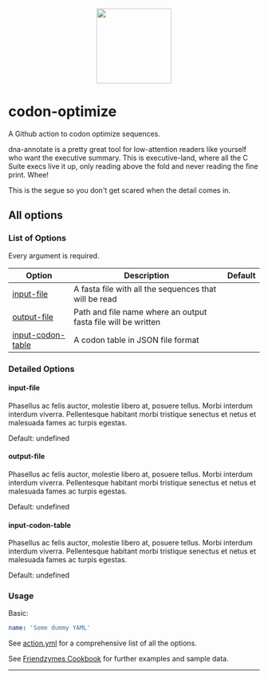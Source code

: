 <p align="center">
  <br>
  <img src="https://cdn.discordapp.com/attachments/862687453516660746/892128174408892447/friendzymes_freddy_square.png" width="150" />
  <!-- <img src="friendzymes-blah.png" width="150"/> -->
  <br>
</p>

# codon-optimize

A Github action to codon optimize sequences.

dna-annotate is a pretty great tool for low-attention readers like yourself who want the executive summary. This is executive-land, where all the C Suite execs live it up, only reading above the fold and never reading the fine print. Whee!

This is the segue so you don't get scared when the detail comes in.

## All options

### List of Options

Every argument is required.

| Option              | Description                                                    | Default   |
| ------------------- | -------------------------------------------------------------- | --------- |
| [input-file]        | A fasta file with all the sequences that will be read          |           |
| [output-file]       | Path and file name where an output fasta file will be written  |           |
| [input-codon-table] | A codon table in JSON file format                              |           |


### Detailed Options

#### input-file

Phasellus ac felis auctor, molestie libero at, posuere tellus. Morbi interdum interdum viverra.
Pellentesque habitant morbi tristique senectus et netus et malesuada fames ac turpis egestas.

Default: undefined

#### output-file

Phasellus ac felis auctor, molestie libero at, posuere tellus. Morbi interdum interdum viverra.
Pellentesque habitant morbi tristique senectus et netus et malesuada fames ac turpis egestas.

Default: undefined

#### input-codon-table

Phasellus ac felis auctor, molestie libero at, posuere tellus. Morbi interdum interdum viverra.
Pellentesque habitant morbi tristique senectus et netus et malesuada fames ac turpis egestas.

Default: undefined

### Usage

Basic:

```yaml
name: 'Some dummy YAML'
```

See [action.yml] for a comprehensive list of all the options.

See [Friendzymes Cookbook] for further examples and sample data.

---

[Friendzymes Cookbook]:       <https://github.com/Open-Science-Global/friendzymes-cookbook>

[action.yml]:                 ./action.yml
[input-file]:                 #input-dir
[output-file]:                #output-dir
[input-codon-table]:          #input-pattern
